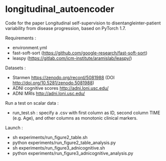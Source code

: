 # longitudinal_autoencoder
Code for the paper Longitudinal self-supervision to disentangleinter-patient variability from disease progression, based on PyTorch 1.7.

Requirements : 
- environment.yml
- fast-soft-sort (https://github.com/google-research/fast-soft-sort)
- leaspy (https://gitlab.com/icm-institute/aramislab/leaspy/)

Datasets : 
- Starmen https://zenodo.org/record/5081988 (DOI http://doi.org/10.5281/zenodo.5081988)
- ADNI cognitive scores http://adni.loni.usc.edu/
- ADNI MRIs http://adni.loni.usc.edu/

Run a test on scalar data :
- run_test.sh : specify a .csv with first column as ID, second column TIME (e.g. Age), and other columns as monotonic clinical markers.

Launch : 
- sh experiments/run_figure2_table.sh
- python experiments/run_figure2_table_analysis.py
- sh experiments/run_figure3_adnicognitive.sh
- python experiments/run_figure3_adnicognitive_analysis.py



